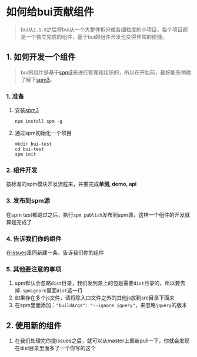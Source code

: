 # 如何给bui贡献组件

> bui从`1.1.0`之后将bui从一个大整体拆分成各细粒度的小项目，每个项目都是一个独立完成的组件，基于bui的组件开发也变得非常的便捷。  




## 1. 如何开发一个组件

> bui的组件是基于[spm3](http://spmjs.io/)来进行管理和组织的，所以在开始前，最好能先稍微了解下[spm3](http://spmjs.io/documentation)。

### 1. 准备

1. 安装[spm3](http://spmjs.io/) 
 
   ```
   npm install spm -g
   ```

2. 通过spm初始化一个项目 
 
   ```
   mkdir bui-test
   cd bui-test
   spm init
   ```
   
### 2. 组件开发

按标准的spm模块开发流程来，并要完成**单测, demo, api**

### 3. 发布到spm源

在spm test都跑过之后，执行`spm publish`发布到spm源，这样一个组件的开发就算是完成了

### 4. 告诉我们你的组件

在[issues](https://github.com/buiteam/bui/issues)里同新建一条，告诉我们你的组件

### 5. 其他要注意的事项

1. spm默认会忽略`dist`目录，我们发到源上的包是需要`dist`目录的，所以要去掉`.spmignore`里面`dist`这一行
2. 如果存在多个js文件，请将除入口文件之外的其他js放到src目录下面来
3. 在spm里面添加：`"buildArgs": "--ignore jquery"`，来忽略`jquery`的版本



## 2. 使用新的组件

1. 在我们处理完你提issues之后，就可以从master上重新pull一下，你就会发现在dist目录里面多了一个你写的这个


